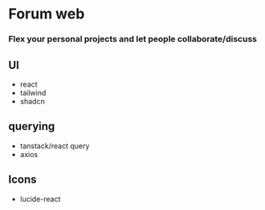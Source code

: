 # Forum web
### Flex your personal projects and let people collaborate/discuss

## UI
- react
- tailwind
- shadcn

## querying
- tanstack/react query
- axios

## Icons
- lucide-react
